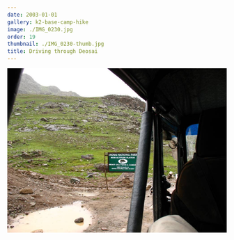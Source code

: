 ```yaml
---
date: 2003-01-01
gallery: k2-base-camp-hike
image: ./IMG_0230.jpg
order: 19
thumbnail: ./IMG_0230-thumb.jpg
title: Driving through Deosai
---
```


![Driving through Deosai](./IMG_0230.jpg)